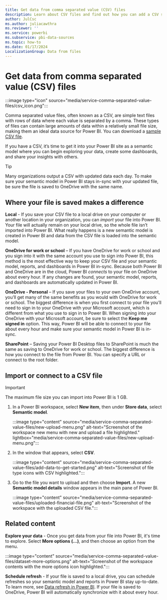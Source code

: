 ```yaml
---
title: Get data from comma separated value (CSV) files
description: Learn about CSV files and find out how you can add a CSV semantic model to a workspace in the Power BI service.
author: JulCsc
ms.author: juliacawthra
ms.reviewer: ''
ms.service: powerbi
ms.subservice: pbi-data-sources
ms.topic: how-to
ms.date: 01/17/2024
LocalizationGroup: Data from files
---
```

# Get data from comma separated value (CSV) files

:::image type="icon" source="media/service-comma-separated-value-files/csv_icon.png":::

Comma separated value files, often known as a CSV, are simple text files with rows of data where each value is separated by a comma. These types of files can contain large amounts of data within a relatively small file size, making them an ideal data source for Power BI. You can download a [sample CSV file](https://go.microsoft.com/fwlink/?LinkID=619356).

If you have a CSV, it’s time to get it into your Power BI site as a semantic model where you can begin exploring your data, create some dashboards, and share your insights with others.

>[!TIP]
>Many organizations output a CSV with updated data each day. To make sure your semantic model in Power BI stays in-sync with your updated file, be sure the file is saved to OneDrive with the same name.

## Where your file is saved makes a difference

**Local** - If you save your CSV file to a local drive on your computer or another location in your organization, you can *import* your file into Power BI. Your file will actually remain on your local drive, so the whole file isn’t imported into Power BI. What really happens is a new semantic model is created in Power BI and data from the CSV file is loaded into the semantic model.

**OneDrive for work or school** – If you have OneDrive for work or school and you sign into it with the same account you use to sign into Power BI, this method is the most effective way to keep your CSV file and your semantic model, reports, and dashboards in Power BI in-sync. Because both Power BI and OneDrive are in the cloud, Power BI *connects* to your file on OneDrive about every hour. If any changes are found, your semantic model, reports, and dashboards are automatically updated in Power BI.

**OneDrive - Personal** – If you save your files to your own OneDrive account, you’ll get many of the same benefits as you would with OneDrive for work or school. The biggest difference is when you first connect to your file you’ll need to sign in to your OneDrive with your Microsoft account, which is different from what you use to sign in to Power BI. When signing into your OneDrive with your Microsoft account, be sure to select the **Keep me signed in** option. This way, Power BI will be able to connect to your file about every hour and make sure your semantic model in Power BI is in-sync.

**SharePoint** – Saving your Power BI Desktop files to SharePoint is much the same as saving to OneDrive for work or school. The biggest difference is how you connect to the file from Power BI. You can specify a URL or connect to the root folder.

## Import or connect to a CSV file

>[!IMPORTANT]
>The maximum file size you can import into Power BI is 1 GB.

1. In a Power BI workspace, select **New item**, then under **Store data**, select **Semantic model**.

   :::image type="content" source="media/service-comma-separated-value-files/new-upload-menu.png" alt-text="Screenshot of the workspace new menu with new and upload a file highlighted." lightbox="media/service-comma-separated-value-files/new-upload-menu.png":::

2. In the window that appears, select **CSV**.

   :::image type="content" source="media/service-comma-separated-value-files/add-data-to-get-started.png" alt-text="Screenshot of file type icons with CSV highlighted.":::

3. Go to the file you want to upload and then choose **Import**. A new **Semantic model details** window appears in the main pane of Power BI.

   :::image type="content" source="media/service-comma-separated-value-files/uploaded-financial-file.png" alt-text="Screenshot of the workspace with the uploaded CSV file.":::

## Related content

**Explore your data** - Once you get data from your file into Power BI, it's time to explore. Select **More options (...)**, and then choose an option from the menu.

:::image type="content" source="media/service-comma-separated-value-files/dataset-more-options.png" alt-text="Screenshot of the workspace contents with the more options icon highlighted.":::

**Schedule refresh** - If your file is saved to a local drive, you can schedule refreshes so your semantic model and reports in Power BI stay up-to-date. To learn more, see [Data refresh in Power BI](refresh-data.md). If your file is saved to OneDrive, Power BI will automatically synchronize with it about every hour.

